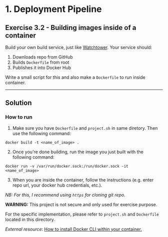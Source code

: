 # 1. Deployment Pipeline

## Exercise 3.2 - Building images inside of a container

Build your own build service, just like [Watchtower](https://containrrr.dev/watchtower/). Your service should:

1. Downloads repo from GitHub
1. Builds `Dockerfile` from root
1. Publishes it into Docker Hub 

Write a small script for this and also make a `Dockerfile` to run inside container.

---

## Solution

### **How to run**

1. Make sure you have `Dockerfile` and `project.sh` in same diretory. Then use the following command:
```docker
docker build -t <name_of_image> .
```
2. Once you're done building, run the image you just built with the following command:
```docker
docker run -v /var/run/docker.sock:/run/docker.sock -it <name_of_image>
```

3. When you are inside the container, follow the instructions (e.g. enter repo url, your docker hub credentials, etc.).

*NB: For this, I recommend using `https` for cloning git repo.*

**WARNING:** This project is not secure and only used for exercise purpose. 

For the specific implementation, please refer to `project.sh` and `Dockerfile` located in this directory.

*External resource*: [How to install Docker CLI within your container.](https://stackoverflow.com/questions/55317195/run-command-from-one-container-to-another/55317547#55317547)